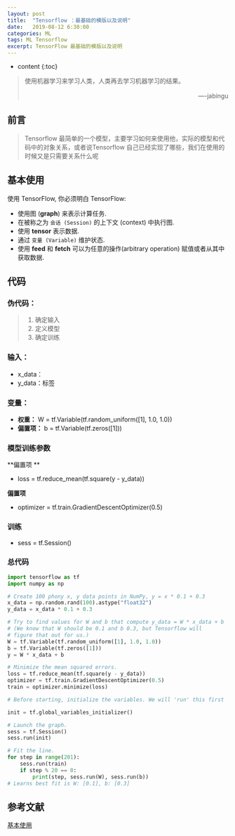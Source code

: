 ```yaml
---
layout: post
title:  "Tensorflow ：最基础的模版以及说明"
date:   2019-08-12 6:30:00
categories: ML
tags: ML Tensorflow 
excerpt: TensorFlow 最基础的模版以及说明
---
```


* content
{:toc}
> 使用机器学习来学习人类，人类再去学习机器学习的结果。
>
> <p align="right">—-jabingu　　</p>



## 前言

> Tensorflow 最简单的一个模型，主要学习如何来使用他，实际的模型和代码中的对象关系，或者说Tensorflow 自己已经实现了哪些，我们在使用的时候又是只需要关系什么呢
>

## 基本使用

使用 TensorFlow, 你必须明白 TensorFlow:

- 使用图 (**graph**) 来表示计算任务.
- 在被称之为 `会话 (Session)` 的上下文 (context) 中执行图.
- 使用 **tensor** 表示数据.
- 通过 `变量 (Variable)` 维护状态.
- 使用 **feed** 和 **fetch** 可以为任意的操作(arbitrary operation) 赋值或者从其中获取数据.



## 代码

### 伪代码：

> 1. 确定输入
> 2. 定义模型
> 3. 确定训练

### 输入：

- x_data：
- y_data：标签

### 变量：

- **权重：**    W = tf.Variable(tf.random_uniform([1], 1.0, 1.0))
- **偏置项：** b = tf.Variable(tf.zeros([1]))

### 模型训练参数

**偏置项 **

- loss = tf.reduce_mean(tf.square(y - y_data))

**偏置项** 

- optimizer = tf.train.GradientDescentOptimizer(0.5)

### 训练

- sess = tf.Session()

### 总代码

```python
import tensorflow as tf
import numpy as np

# Create 100 phony x, y data points in NumPy, y = x * 0.1 + 0.3
x_data = np.random.rand(100).astype("float32")
y_data = x_data * 0.1 + 0.3

# Try to find values for W and b that compute y_data = W * x_data + b
# (We know that W should be 0.1 and b 0.3, but Tensorflow will
# figure that out for us.)
W = tf.Variable(tf.random_uniform([1], 1.0, 1.0))
b = tf.Variable(tf.zeros([1]))
y = W * x_data + b

# Minimize the mean squared errors.
loss = tf.reduce_mean(tf.square(y - y_data))
optimizer = tf.train.GradientDescentOptimizer(0.5)
train = optimizer.minimize(loss)

# Before starting, initialize the variables. We will 'run' this first

init = tf.global_variables_initializer()

# Launch the graph.
sess = tf.Session()
sess.run(init)

# Fit the line.
for step in range(201):
    sess.run(train)
    if step % 20 == 0:
    	print(step, sess.run(W), sess.run(b))
# Learns best fit is W: [0.1], b: [0.3]
```



## 参考文献

[基本使用](http://www.tensorfly.cn/tfdoc/get_started/basic_usage.html)





